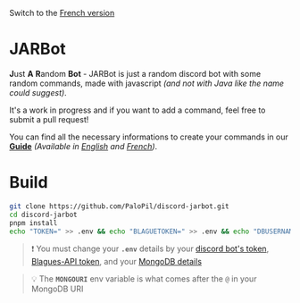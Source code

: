 Switch to the [French version](README_fr.md)

# JARBot

**J**ust **A** **R**andom **Bot** - JARBot is just a random discord bot with some random commands, made with javascript *(and not with Java like the name could suggest)*.

It's a work in progress and if you want to add a command, feel free to submit a pull request!

You can find all the necessary informations to create your commands in our [**Guide**](/Guide/) *(Available in [English](/Guide/en/) and [French](/Guide/fr/))*.

# Build

```sh
git clone https://github.com/PaloPil/discord-jarbot.git
cd discord-jarbot
pnpm install
echo "TOKEN=" >> .env && echo "BLAGUETOKEN=" >> .env && echo "DBUSERNAME=" >> .env && echo "DBPASSWORD=" >> .env && echo "MONGOURI=" >> .env
```

> ❗ You must change your **`.env`** details by your [discord bot's token](https://discord.com/developers/applications), [Blagues-API token](https://www.blagues-api.fr/), and your [MongoDB details](https://www.mongodb.com)

> 💡 The **`MONGOURI`** env variable is what comes after the `@` in your MongoDB URI
